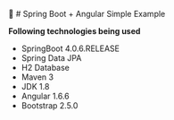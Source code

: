 :leaves: # Spring Boot + Angular Simple Example

**Following technologies being used**

- SpringBoot 4.0.6.RELEASE
- Spring Data JPA
- H2 Database
- Maven 3
- JDK 1.8
- Angular 1.6.6
- Bootstrap 2.5.0